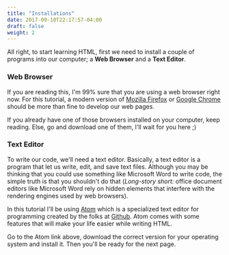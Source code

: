 ```yaml
---
title: "Installations"
date: 2017-09-10T22:17:57-04:00
draft: false
weight: 2
---
```


All right, to start learning HTML, first we need to install a couple of
programs into our computer; a **Web Browser**
and a **Text Editor**.

### Web Browser

If you are reading this, I'm 99% sure that you are using a
web browser right now. For this tutorial, a modern version of [Mozilla Firefox](https://www.mozilla.org/en-US/firefox/new/) or [Google Chrome](https://www.google.com/chrome/index.html) should be more than fine to
develop our web pages.

If you already have one of those browsers installed on your computer, keep reading.
Else, go and download one of them, I'll wait for you here ;)

### Text Editor

To write our code, we'll need a text editor. Basically, a text editor is a program that let us write, edit, and save text files. Although you may be thinking that you could use something like Microsoft Word to write code, the simple truth is that you shouldn't do that (*Long-story short:* office document editors like Microsoft Word rely on hidden elements that interfere with the rendering engines used by web browsers).

In this tutorial I'll be using [Atom](https://atom.io) which is a specialized text editor for programming created by the folks at [Github](https://github.com). Atom comes with some features that will make your life easier while writing HTML.

Go to the Atom link above, download the correct version for your operating system and install it. Then you'll be ready for the next page.
